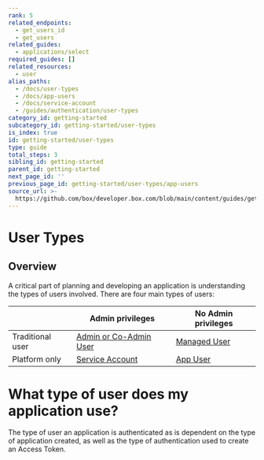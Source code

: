 ```yaml
---
rank: 5
related_endpoints:
  - get_users_id
  - get_users
related_guides:
  - applications/select
required_guides: []
related_resources:
  - user
alias_paths:
  - /docs/user-types
  - /docs/app-users
  - /docs/service-account
  - /guides/authentication/user-types
category_id: getting-started
subcategory_id: getting-started/user-types
is_index: true
id: getting-started/user-types
type: guide
total_steps: 3
sibling_id: getting-started
parent_id: getting-started
next_page_id: ''
previous_page_id: getting-started/user-types/app-users
source_url: >-
  https://github.com/box/developer.box.com/blob/main/content/guides/getting-started/user-types/index.md
---
```

# User Types

## Overview

A critical part of planning and developing an application is understanding the
types of users involved. There are four main types of users:

<!-- markdownlint-disable line-length -->

|                  | Admin privileges                   | No Admin privileges         |
| ---------------- | ---------------------------------- | --------------------------- |
| Traditional user | [Admin or Co-Admin User][admin]    | [Managed User][managed-user]|
| Platform only    | [Service Account][service-account] | [App User][app-user]        |

<!-- markdownlint-enable line-length -->

<Message>

# What type of user does my application use?

The type of user an application is authenticated as is dependent on the
type of application created, as well as the type of authentication used to
create an Access Token.

</Message>

[admin]: https://support.box.com/hc/en-us/articles/360043694174-Understanding-Administrator-and-Co-Administrator-Permissions
[service-account]: guide://getting-started/user-types/service-account/
[managed-user]: guide://getting-started/user-types/managed-users
[app-user]: guide://getting-started/user-types/app-users